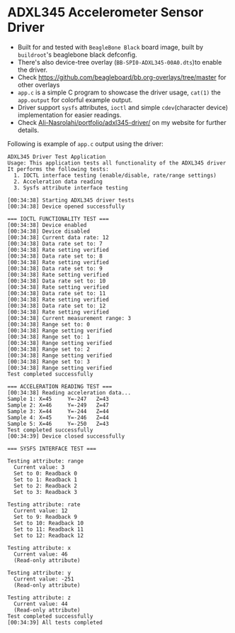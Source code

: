 # ADXL345 Accelerometer Sensor Driver

- Built for and tested with `BeagleBone Black` board image, built by `buildroot`'s beaglebone black defconfig.
- There's also device-tree overlay (`BB-SPI0-ADXL345-00A0.dts`)to enable the driver.
- Check <https://github.com/beagleboard/bb.org-overlays/tree/master> for other overlays
- `app.c` is a simple C program to showcase the driver usage, `cat(1)` the `app.output` for colorful example output.
- Driver support `sysfs` attributes, `ioctl` and simple `cdev`(character device) implementation for easier readings.
- Check [Ali-Nasrolahi/portfolio/adxl345-driver/](https://ali-nasrolahi.github.io/portfolio/adxl345-driver/) on my website for further details.

Following is example of `app.c` output using the driver:

```plaintext
ADXL345 Driver Test Application
Usage: This application tests all functionality of the ADXL345 driver
It performs the following tests:
  1. IOCTL interface testing (enable/disable, rate/range settings)
  2. Acceleration data reading
  3. Sysfs attribute interface testing

[00:34:38] Starting ADXL345 driver tests
[00:34:38] Device opened successfully

=== IOCTL FUNCTIONALITY TEST ===
[00:34:38] Device enabled
[00:34:38] Device disabled
[00:34:38] Current data rate: 12
[00:34:38] Data rate set to: 7
[00:34:38] Rate setting verified
[00:34:38] Data rate set to: 8
[00:34:38] Rate setting verified
[00:34:38] Data rate set to: 9
[00:34:38] Rate setting verified
[00:34:38] Data rate set to: 10
[00:34:38] Rate setting verified
[00:34:38] Data rate set to: 11
[00:34:38] Rate setting verified
[00:34:38] Data rate set to: 12
[00:34:38] Rate setting verified
[00:34:38] Current measurement range: 3
[00:34:38] Range set to: 0
[00:34:38] Range setting verified
[00:34:38] Range set to: 1
[00:34:38] Range setting verified
[00:34:38] Range set to: 2
[00:34:38] Range setting verified
[00:34:38] Range set to: 3
[00:34:38] Range setting verified
Test completed successfully

=== ACCELERATION READING TEST ===
[00:34:38] Reading acceleration data...
Sample 1: X=45     Y=-247   Z=43    
Sample 2: X=46     Y=-249   Z=47    
Sample 3: X=44     Y=-244   Z=44    
Sample 4: X=45     Y=-246   Z=44    
Sample 5: X=46     Y=-250   Z=43    
Test completed successfully
[00:34:39] Device closed successfully

=== SYSFS INTERFACE TEST ===

Testing attribute: range
  Current value: 3
  Set to 0: Readback 0
  Set to 1: Readback 1
  Set to 2: Readback 2
  Set to 3: Readback 3

Testing attribute: rate
  Current value: 12
  Set to 9: Readback 9
  Set to 10: Readback 10
  Set to 11: Readback 11
  Set to 12: Readback 12

Testing attribute: x
  Current value: 46
  (Read-only attribute)

Testing attribute: y
  Current value: -251
  (Read-only attribute)

Testing attribute: z
  Current value: 44
  (Read-only attribute)
Test completed successfully
[00:34:39] All tests completed
```
